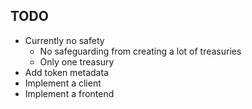## TODO
 - Currently no safety
    - No safeguarding from creating a lot of treasuries
    - Only one treasury
 - Add token metadata
 - Implement a client
 - Implement a frontend